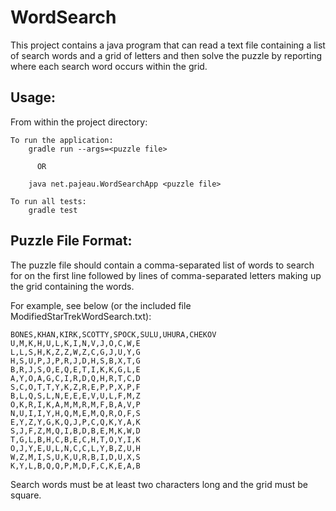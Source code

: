 # WordSearch


This project contains a java program that can read a text file containing a list of search words and a grid of letters and then solve the puzzle by reporting where each search word occurs within the grid.

## Usage:

From within the project directory:

    To run the application:
        gradle run --args=<puzzle file>

          OR

        java net.pajeau.WordSearchApp <puzzle file>

    To run all tests:
        gradle test

## Puzzle File Format:

The puzzle file should contain a comma-separated list of words to search for on the first line followed by lines of comma-separated letters making up the grid containing the words.

For example, see below (or the included file ModifiedStarTrekWordSearch.txt):

    BONES,KHAN,KIRK,SCOTTY,SPOCK,SULU,UHURA,CHEKOV
    U,M,K,H,U,L,K,I,N,V,J,O,C,W,E
    L,L,S,H,K,Z,Z,W,Z,C,G,J,U,Y,G
    H,S,U,P,J,P,R,J,D,H,S,B,X,T,G
    B,R,J,S,O,E,Q,E,T,I,K,K,G,L,E
    A,Y,O,A,G,C,I,R,D,Q,H,R,T,C,D
    S,C,O,T,T,Y,K,Z,R,E,P,P,X,P,F
    B,L,Q,S,L,N,E,E,E,V,U,L,F,M,Z
    O,K,R,I,K,A,M,M,R,M,F,B,A,V,P
    N,U,I,I,Y,H,Q,M,E,M,Q,R,O,F,S
    E,Y,Z,Y,G,K,Q,J,P,C,Q,K,Y,A,K
    S,J,F,Z,M,Q,I,B,D,B,E,M,K,W,D
    T,G,L,B,H,C,B,E,C,H,T,O,Y,I,K
    O,J,Y,E,U,L,N,C,C,L,Y,B,Z,U,H
    W,Z,M,I,S,U,K,U,R,B,I,D,U,X,S
    K,Y,L,B,Q,Q,P,M,D,F,C,K,E,A,B

Search words must be at least two characters long and the grid must be square.

